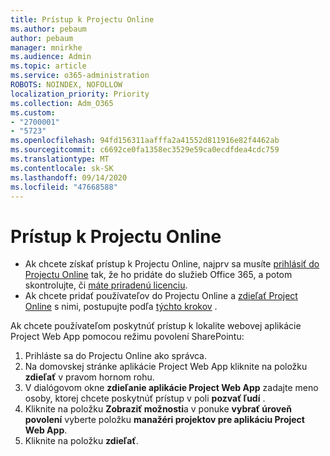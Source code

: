 ```yaml
---
title: Prístup k Projectu Online
ms.author: pebaum
author: pebaum
manager: mnirkhe
ms.audience: Admin
ms.topic: article
ms.service: o365-administration
ROBOTS: NOINDEX, NOFOLLOW
localization_priority: Priority
ms.collection: Adm_O365
ms.custom:
- "2700001"
- "5723"
ms.openlocfilehash: 94fd156311aafffa2a41552d811916e82f4462ab
ms.sourcegitcommit: c6692ce0fa1358ec3529e59ca0ecdfdea4cdc759
ms.translationtype: MT
ms.contentlocale: sk-SK
ms.lasthandoff: 09/14/2020
ms.locfileid: "47668588"
---
```

# <a name="access-project-online"></a>Prístup k Projectu Online

- Ak chcete získať prístup k Projectu Online, najprv sa musíte [prihlásiť do Projectu Online](https://docs.microsoft.com/ProjectOnline/get-started-with-project-online) tak, že ho pridáte do služieb Office 365, a potom skontrolujte, či [máte priradenú licenciu](https://docs.microsoft.com/ProjectOnline/step-1-sign-up-for-project-online#next-make-sure-you-can-get-in).
- Ak chcete pridať používateľov do Projectu Online a [zdieľať Project Online](https://docs.microsoft.com/ProjectOnline/step-2-add-people-to-project-online#4-finally-share-project-online-with-the-people-you-added) s nimi, postupujte podľa [týchto krokov](https://docs.microsoft.com/ProjectOnline/step-2-add-people-to-project-online) .

Ak chcete používateľom poskytnúť prístup k lokalite webovej aplikácie Project Web App pomocou režimu povolení SharePointu:

1. Prihláste sa do Projectu Online ako správca.
2. Na domovskej stránke aplikácie Project Web App kliknite na položku **zdieľať** v pravom hornom rohu.
3. V dialógovom okne **zdieľanie aplikácie Project Web App** zadajte meno osoby, ktorej chcete poskytnúť prístup v poli **pozvať ľudí** .
4. Kliknite na položku **Zobraziť možnosti**a v ponuke **vybrať úroveň povolení** vyberte položku **manažéri projektov pre aplikáciu Project Web App**.
5. Kliknite na položku **zdieľať**.
